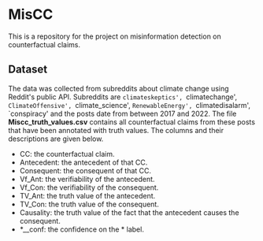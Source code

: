 # MisCC
This is a repository for the project on misinformation detection on counterfactual claims. 

## Dataset
The data was collected from subreddits about climate change using Reddit's public API. Subreddits are `climateskeptics', `climatechange', `ClimateOffensive', `climate\_science',   `RenewableEnergy', `climatedisalarm', `conspiracy' and the posts date from between 2017 and 2022.  The file **Miscc_truth_values.csv** contains all counterfactual claims from these posts that have been annotated with truth values. The columns and their descriptions are given below.
- CC: the counterfactual claim. 
- Antecedent: the antecedent of that CC.
- Consequent: the consequent of that CC. 
- Vf_Ant: the verifiability of the antecedent.
- Vf_Con:  the verifiability of the consequent.
- TV_Ant: the truth value of the antecedent.
- TV_Con: the truth value of the consequent.
- Causality: the truth value of the fact that the antecedent causes the consequent.
- *__conf: the confidence on the * label.

